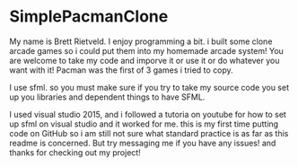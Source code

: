 # SimplePacmanClone
My name is Brett Rietveld. I enjoy programming a bit. i built some clone arcade games so i could put them into my homemade arcade system!
You are welcome to take my code and imporve it or use it or do whatever you want with it! Pacman was the first of 3 games i tried to copy.

I use sfml. so you must make sure if you try to take my source code you set up you libraries and dependent things to have SFML.

I used  visual studio 2015, and i followed a tutoria on youtube for how to set up sfml on visual studio and it worked for me.
this is my first time putting code on GitHub so i am still not sure what standard practice is as far as this readme is concerned. 
But try messaging me if you have any issues! and thanks for checking out my project!
